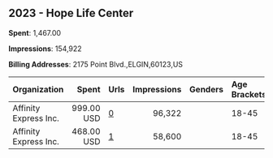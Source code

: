 ## 2023 - Hope Life Center 
**Spent**: 1,467.00

**Impressions**: 154,922

**Billing Addresses**: 2175 Point Blvd.,ELGIN,60123,US

|Organization|Spent|Urls|Impressions|Genders|Age Brackets|Country Codes|
|:---|---:|:---|---:|:---|:---|:---|
|Affinity Express  Inc.|999.00 USD|[0](https://www.snap.com/political-ads/asset/07607e7cc3ba5532ee2fd777fab9776bf9e71a8fa65d74b2279c89427e735b63?mediaType=mp4)|96,322||18-45|united states|
|Affinity Express  Inc.|468.00 USD|[1](https://www.snap.com/political-ads/asset/089f9f3f8355f4f6c7a65fb62bd202a279818fd9a120db336f378f896f2c56b9?mediaType=jpeg)|58,600||18-45|united states|
